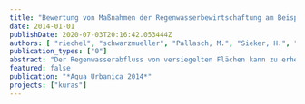 ```yaml
---
title: "Bewertung von Maßnahmen der Regenwasserbewirtschaftung am Beispiel von Umwelteffekten"
date: 2014-01-01
publishDate: 2020-07-03T20:16:42.053444Z
authors: [ "riechel", "schwarzmueller", "Pallasch, M.", "Sieker, H.", "Säumel, I.", "Taute, T.", "Köhler, M.", "Kaiser, D.", "Heise, S.", "Bartel, H.", "Heinzmann, B.", "Joswig, K.", "rouault", "matzinger" ]
publication_types: ["0"]
abstract: "Der Regenwasserabfluss von versiegelten Flächen kann zu erheblichen Beeinträchtigungen von Flüssen und Seen führen. Durch das schnelle Ableiten des Regenwassers bleibt das positive Potenzial für die Stadtbevölkerung und die Umwelt zudem oft ungenutzt. Für eine nachhaltige Regenwasserbewirtschaftung stehen eine Vielzahl von Maßnahmen auf Gebäude-, Quartiers- und Kanaleinzugsgebietsebene zur Verfügung. Im laufenden BMBF-Projekt KURAS werden diese Maßnahmen hinsichtlich Ihrer stadträumlichen, klimatischen, ökologischen und ökonomischen Effekte umfassend untersucht. Daraus werden Empfehlungen für Planer und Behörden für den Umgang mit Regenwasser im städtischen Raum abgeleitet. Beispielhaft für den verfolgten Bewertungsansatz werden im vorliegenden Beitrag Indikatoren vorgestellt, mit denen die Maßnahmeneffekte auf drei ausgewählte Wirkungsbereiche (Biodiversität, Grundwasser und Oberflächengewässer) quantifiziert werden können. Erste Ergebnisse zeigen bereits, wie unterschiedlich Maßnahmen wirken können und wie wichtig die Berücksichtigung lokaler Schutz- und Entwicklungsziele bei der Maßnahmenauswahl ist. Aus der starken Streuung einzelner Bewertungsindikatoren kann zudem ein bedeutender Einfluss von Standortfaktoren und der konkreten Umsetzung einer Maßnahme abgeleitet werden, der bei der Planung ebenfalls berücksichtigt werden sollte."
featured: false
publication: "*Aqua Urbanica 2014*"
projects: ["kuras"]
---
```


